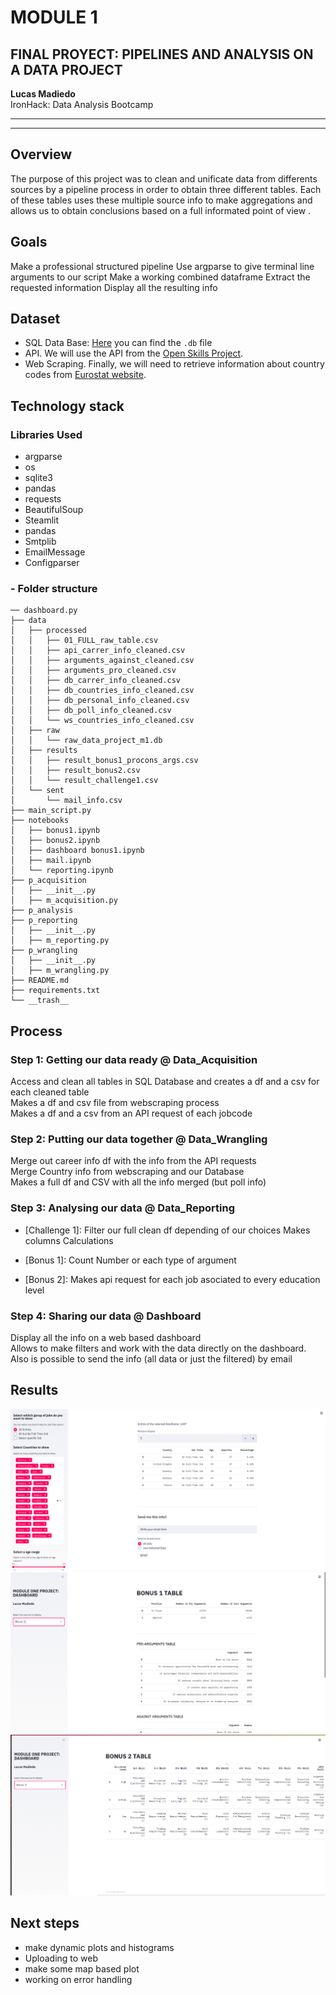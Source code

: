 
# **MODULE 1**      
## **FINAL PROYECT:** PIPELINES AND ANALYSIS ON A DATA PROJECT

**Lucas Madiedo**  
IronHack: Data Analysis Bootcamp

----
-----
## Overview
The purpose of this project was to clean and unificate data from differents sources by a pipeline process in order to obtain three different tables. 
Each of these tables uses these multiple source info to make aggregations and allows us to obtain conclusions based on a full informated point of view .

## Goals
Make a professional structured pipeline
Use argparse to give terminal line arguments to our script
Make a working combined dataframe
Extract the requested information
Display all the resulting info

## Dataset
 - SQL Data Base: [Here](http://www.potacho.com/files/ironhack/raw_data_project_m1.db) you can find the ```.db```  file 
 - API. We will use the API from the [Open Skills Project](http://dataatwork.org/data/).
 - Web Scraping. Finally, we will need to retrieve information about country codes from [Eurostat website](https://ec.europa.eu/eurostat/statistics-explained/index.php/Glossary:Country_codes).


## Technology stack
 ### Libraries Used
 - argparse  
 - os
 - sqlite3
 - pandas
 - requests
 - BeautifulSoup
 - Steamlit
 - pandas
 - Smtplib
 - EmailMessage
 - Configparser



### - Folder structure
```
── dashboard.py
├── data
│   ├── processed
│   │   ├── 01_FULL_raw_table.csv
│   │   ├── api_carrer_info_cleaned.csv
│   │   ├── arguments_against_cleaned.csv
│   │   ├── arguments_pro_cleaned.csv
│   │   ├── db_carrer_info_cleaned.csv
│   │   ├── db_countries_info_cleaned.csv
│   │   ├── db_personal_info_cleaned.csv
│   │   ├── db_poll_info_cleaned.csv
│   │   └── ws_countries_info_cleaned.csv
│   ├── raw
│   │   └── raw_data_project_m1.db
│   ├── results
│   │   ├── result_bonus1_procons_args.csv
│   │   ├── result_bonus2.csv
│   │   └── result_challenge1.csv
│   └── sent
│       └── mail_info.csv
├── main_script.py
├── notebooks
│   ├── bonus1.ipynb
│   ├── bonus2.ipynb
│   ├── dashboard bonus1.ipynb
│   ├── mail.ipynb
│   └── reporting.ipynb
├── p_acquisition
│   ├── __init__.py
│   ├── m_acquisition.py
├── p_analysis
├── p_reporting
│   ├── __init__.py
│   ├── m_reporting.py
├── p_wrangling
│   ├── __init__.py
│   ├── m_wrangling.py
├── README.md
├── requirements.txt
└── __trash__

```
## Process
### Step 1: Getting our data ready @ Data_Acquisition

Access and clean all tables in SQL Database and creates a df and a csv for each cleaned table  
Makes a df and csv file from webscraping process  
Makes a df and a csv from an API request of each jobcode 

### Step 2: Putting our data together @  Data_Wrangling
Merge out career info df with the info from the API requests  
Merge Country info from webscraping and our Database   
Makes a full df and CSV with all the info merged (but poll info)


### Step 3: Analysing our data @  Data_Reporting

- [Challenge 1]: Filter our full clean df depending of our choices
Makes columns Calculations

- [Bonus 1]: Count Number or each type of argument

- [Bonus 2]: Makes api request for each job asociated to every education level

### Step 4: Sharing our data @ Dashboard
Display all the info on a web based dashboard  
Allows to make filters and work with the data directly on the dashboard.  
Also is possible to send the info (all data or just the filtered) by email



## Results
![Image](img/ej1.png)
![Image](img/ej2.png)
![Image](img/ej3.png)


## Next steps
- make dynamic plots and histograms
- Uploading to web
- make some map based plot
- working on error handling





 





